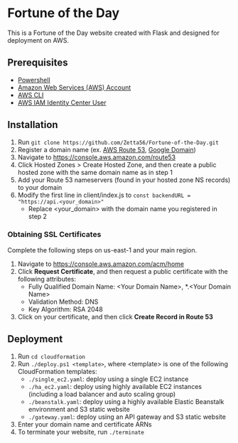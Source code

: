 # Fortune of the Day
This is a Fortune of the Day website created with Flask and designed for deployment on AWS.

## Prerequisites
- [Powershell](https://learn.microsoft.com/en-us/powershell/scripting/install/installing-powershell?view=powershell-7.3)
- [Amazon Web Services (AWS) Account](https://docs.aws.amazon.com/accounts/latest/reference/manage-acct-creating.html)
- [AWS CLI](https://docs.aws.amazon.com/cli/latest/userguide/getting-started-install.html)
- [AWS IAM Identity Center User](https://docs.aws.amazon.com/singlesignon/latest/userguide/getting-started.html)

## Installation
1. Run `git clone https://github.com/Zetta56/Fortune-of-the-Day.git`
2. Register a domain name (ex. [AWS Route 53](https://docs.aws.amazon.com/Route53/latest/DeveloperGuide/domain-register.html), [Google Domain](https://domains.google/))
3. Navigate to https://console.aws.amazon.com/route53
4. Click Hosted Zones > Create Hosted Zone, and then create a public hosted zone with the same domain name as in step 1
5. Add your Route 53 nameservers (found in your hosted zone NS records) to your domain
6. Modify the first line in client/index.js to `const backendURL = "https://api.<your_domain>"`
   - Replace <your_domain> with the domain name you registered in step 2

### Obtaining SSL Certificates
Complete the following steps on us-east-1 and your main region.
1. Navigate to https://console.aws.amazon.com/acm/home
2. Click **Request Certificate**, and then request a public certificate with the following attributes:
   - Fully Qualified Domain Name: \<Your Domain Name\>, *.\<Your Domain Name\>
   - Validation Method: DNS
   - Key Algorithm: RSA 2048
3. Click on your certificate, and then click **Create Record in Route 53**

## Deployment
1. Run `cd cloudformation`
2. Run `./deploy.ps1 <template>`, where \<template\> is one of the following CloudFormation templates:
   - `./single_ec2.yaml`: deploy using a single EC2 instance
   - `./ha_ec2.yaml`: deploy using highly available EC2 instances (including a load balancer and auto scaling group)
   - `./beanstalk.yaml`: deploy using a highly available Elastic Beanstalk environment and S3 static website
   - `./gateway.yaml`: deploy using an API gateway and S3 static website
3. Enter your domain name and certificate ARNs
4. To terminate your website, run `./terminate`
